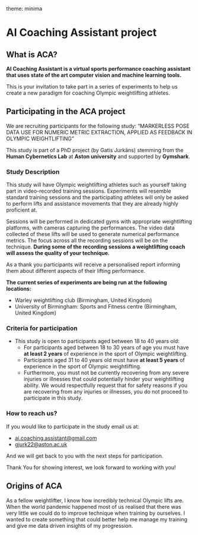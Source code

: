 theme: minima
# AI Coaching Assistant project

## What is ACA?
**AI Coaching Assistant is a virtual sports performance coaching assistant that uses state of the art computer vision and machine learning tools.**

This is your invitation to take part in a series of experiments to help us create a new paradigm for coaching Olympic weightlifting athletes.

## Participating in the ACA project
We are recruiting participants for the following study:
    “MARKERLESS POSE DATA USE FOR NUMERIC METRIC EXTRACTION, APPLIED AS FEEDBACK IN OLYMPIC WEIGHTLIFTING”

This study is part of a PhD project (by Gatis Jurkāns) stemming from the **Human Cybernetics Lab** at **Aston university** and supported by **Gymshark**.

### Study Description
This study will have Olympic weightlifting athletes such as yourself taking part in video-recorded training sessions. Experiments will resemble standard training sessions and the participating athletes will only be asked to perform lifts and assistance movements that they are already highly proficient at.

Sessions will be performed in dedicated gyms with appropriate weightlifting platforms, with cameras capturing the performances. The video data collected of these lifts will be used to generate numerical performance metrics. The focus across all the recording sessions will be on the technique. **During some of the recording sessions a weightlifting coach will assess the quality of your technique.**

As a thank you participants will receive a personalised report informing them about different aspects of their lifting performance.

**The current series of experiments are being run at the following locations:**
* Warley weightlifting club (Birmingham, United Kingdom)
* University of Birmingham: Sports and Fitness centre (Birmingham, United Kingdom)

### Criteria for participation
* This study is open to participants aged between 18 to 40 years old:
    * For participants aged between 18 to 30 years of age you must have **at least 2 years** of experience in the sport of Olympic weightlifting.
    * Participants aged 31 to 40 years old must have **at least 5 years** of experience in the sport of Olympic weightlifting. 
    * Furthermore, you must not be currently recovering from any severe injuries or illnesses that could potentially hinder your weightlifting ability. We would respectfully request that for safety reasons if you are recovering from any injuries or illnesses, you do not proceed to participate in this study.

### How to reach us?
If you would like to participate in the study email us at:
* [ai.coaching.assistant@gmail.com](mailto:ai.coaching.assistant@gmail.com) 
* [gjurk22@aston.ac.uk](mailto:gjurk22@aston.ac.uk) 

And we will get back to you with the next steps for participation.

Thank You for showing interest, we look forward to working with you!
## Origins of ACA



As a fellow weightlifter, I know how incredibly technical Olympic lifts are. When the world pandemic happened most of us realised that there was very little we could do to improve technique when training by ourselves. I wanted to create something that could better help me manage my training and give me data driven insights of my progression.

